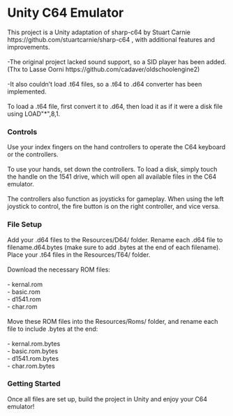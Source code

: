 <h1>Unity C64 Emulator</h1>
This project is a Unity adaptation of sharp-c64 by Stuart Carnie https://github.com/stuartcarnie/sharp-c64 , with additional features and improvements.
<br/><br/>
-The original project lacked sound support, so a SID player has been added. (Thx to Lasse Oorni https://github.com/cadaver/oldschoolengine2)
<br/><br/>
-It also couldn’t load .t64 files, so a .t64 to .d64 converter has been implemented. <br/><br/>
To load a .t64 file, first convert it to .d64, then load it as if it were a disk file using LOAD"*",8,1.

<h3>Controls</h3>
Use your index fingers on the hand controllers to operate the C64 keyboard or the controllers. <br/><br/>To use your hands, set down the controllers.
To load a disk, simply touch the handle on the 1541 drive, which will open all available files in the C64 emulator.
<br/><br/>         
The controllers also function as joysticks for gameplay. When using the left joystick to control, the fire button is on the right controller, and vice versa.

<h3>File Setup</h3>
Add your .d64 files to the Resources/D64/ folder. Rename each .d64 file to filename.d64.bytes (make sure to add .bytes at the end of each filename).
Place your .t64 files in the Resources/T64/ folder.<br/><br/>
Download the necessary ROM files:<br/><br/>
- kernal.rom<br/>
- basic.rom<br/>
- d1541.rom<br/>
- char.rom <br/><br/>
Move these ROM files into the Resources/Roms/ folder, and rename each file to include .bytes at the end:<br/><br/>
- kernal.rom.bytes<br/>
- basic.rom.bytes<br/>
- d1541.rom.bytes<br/>
- char.rom.bytes<br/>

<h3>Getting Started</h3>
Once all files are set up, build the project in Unity and enjoy your C64 emulator!